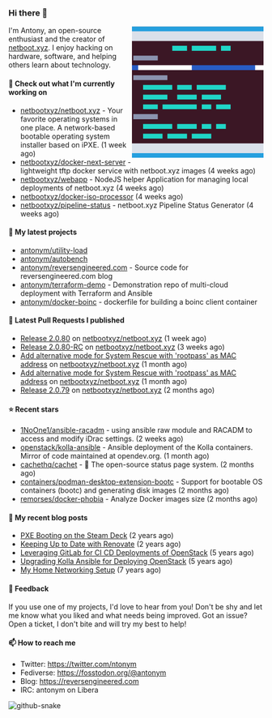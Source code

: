 
### Hi there 👋

<img align="right" src="https://raw.githubusercontent.com/antonym/antonym/master/assets/nbxyz.png" width="260">

I'm Antony, an open-source enthusiast and the creator of [netboot.xyz](https://netboot.xyz). I enjoy 
hacking on hardware, software, and helping others learn about technology. 

#### 👷 Check out what I'm currently working on

- [netbootxyz/netboot.xyz](https://github.com/netbootxyz/netboot.xyz) - Your favorite operating systems in one place.  A network-based bootable operating system installer based on iPXE. (1 week ago)
- [netbootxyz/docker-next-server](https://github.com/netbootxyz/docker-next-server) - lightweight tftp docker service with netboot.xyz images (4 weeks ago)
- [netbootxyz/webapp](https://github.com/netbootxyz/webapp) - NodeJS helper Application for managing local deployments of netboot.xyz (4 weeks ago)
- [netbootxyz/docker-iso-processor](https://github.com/netbootxyz/docker-iso-processor) (4 weeks ago)
- [netbootxyz/pipeline-status](https://github.com/netbootxyz/pipeline-status) - netboot.xyz Pipeline Status Generator (4 weeks ago)

#### 🌱 My latest projects

- [antonym/utility-load](https://github.com/antonym/utility-load)
- [antonym/autobench](https://github.com/antonym/autobench)
- [antonym/reversengineered.com](https://github.com/antonym/reversengineered.com) - Source code for reversengineered.com blog
- [antonym/terraform-demo](https://github.com/antonym/terraform-demo) - Demonstration repo of multi-cloud deployment with Terraform and Ansible
- [antonym/docker-boinc](https://github.com/antonym/docker-boinc) - dockerfile for building a boinc client container

#### 🔨 Latest Pull Requests I published

- [Release 2.0.80](https://github.com/netbootxyz/netboot.xyz/pull/1486) on [netbootxyz/netboot.xyz](https://github.com/netbootxyz/netboot.xyz) (1 week ago)
- [Release 2.0.80-RC](https://github.com/netbootxyz/netboot.xyz/pull/1478) on [netbootxyz/netboot.xyz](https://github.com/netbootxyz/netboot.xyz) (3 weeks ago)
- [Add alternative mode for System Rescue with &#39;rootpass&#39; as MAC address](https://github.com/netbootxyz/netboot.xyz/pull/1471) on [netbootxyz/netboot.xyz](https://github.com/netbootxyz/netboot.xyz) (1 month ago)
- [Add alternative mode for System Rescue with &#39;rootpass&#39; as MAC address](https://github.com/netbootxyz/netboot.xyz/pull/1470) on [netbootxyz/netboot.xyz](https://github.com/netbootxyz/netboot.xyz) (1 month ago)
- [Release 2.0.79](https://github.com/netbootxyz/netboot.xyz/pull/1467) on [netbootxyz/netboot.xyz](https://github.com/netbootxyz/netboot.xyz) (2 months ago)

#### ⭐ Recent stars

- [1NoOne1/ansible-racadm](https://github.com/1NoOne1/ansible-racadm) - using ansible raw module and RACADM to access and modify iDrac settings. (2 weeks ago)
- [openstack/kolla-ansible](https://github.com/openstack/kolla-ansible) - Ansible deployment of the Kolla containers. Mirror of code maintained at opendev.org. (1 month ago)
- [cachethq/cachet](https://github.com/cachethq/cachet) - 🚦 The open-source status page system. (2 months ago)
- [containers/podman-desktop-extension-bootc](https://github.com/containers/podman-desktop-extension-bootc) - Support for bootable OS containers (bootc) and generating disk images (2 months ago)
- [remorses/docker-phobia](https://github.com/remorses/docker-phobia) - Analyze Docker images size (2 months ago)

#### 📜 My recent blog posts

- [PXE Booting on the Steam Deck](https://www.reversengineered.com/2022/08/02/pxe-booting-on-the-steam-deck/) (2 years ago)
- [Keeping Up to Date with Renovate](https://www.reversengineered.com/2022/03/13/keeping-up-to-date-with-renovate/) (2 years ago)
- [Leveraging GitLab for CI CD Deployments of OpenStack](https://www.reversengineered.com/2019/08/13/leveraging-gitlab-for-ci-cd-deployments-of-openstack/) (5 years ago)
- [Upgrading Kolla Ansible for Deploying OpenStack](https://www.reversengineered.com/2019/05/10/upgrading-kolla-ansible-for-deploying-openstack/) (5 years ago)
- [My Home Networking Setup](https://www.reversengineered.com/2017/07/29/my-home-networking-setup/) (7 years ago)

#### 💬 Feedback

If you use one of my projects, I'd love to hear from you! Don't be shy and let me know what you liked
and what needs being improved. Got an issue? Open a ticket, I don't bite and will try my best to help!

#### 📫 How to reach me

- Twitter: https://twitter.com/ntonym
- Fediverse: https://fosstodon.org/@antonym
- Blog: https://reversengineered.com
- IRC: antonym on Libera
<picture>
  <source media="(prefers-color-scheme: dark)" srcset="https://raw.githubusercontent.com/antonym/antonym/output/github-contribution-grid-snake-dark.svg" />
  <source media="(prefers-color-scheme: light)" srcset="https://raw.githubusercontent.com/antonym/antonym/output/github-contribution-grid-snake.svg" />
  <img alt="github-snake" src="github-snake.svg" />
</picture>
